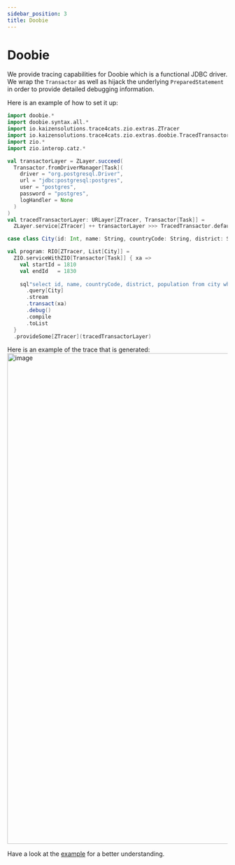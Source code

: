 ```yaml
---
sidebar_position: 3
title: Doobie
---
```


# Doobie
We provide tracing capabilities for Doobie which is a functional JDBC driver. We wrap the `Transactor` as well as hijack 
the underlying `PreparedStatement` in order to provide detailed debugging information. 

Here is an example of how to set it up:

```scala mdoc:compile-only
import doobie.*
import doobie.syntax.all.*
import io.kaizensolutions.trace4cats.zio.extras.ZTracer
import io.kaizensolutions.trace4cats.zio.extras.doobie.TracedTransactor
import zio.*
import zio.interop.catz.*

val transactorLayer = ZLayer.succeed(
  Transactor.fromDriverManager[Task](
    driver = "org.postgresql.Driver",
    url = "jdbc:postgresql:postgres",
    user = "postgres",
    password = "postgres",
    logHandler = None
  )
)
val tracedTransactorLayer: URLayer[ZTracer, Transactor[Task]] =
  ZLayer.service[ZTracer] ++ transactorLayer >>> TracedTransactor.default

case class City(id: Int, name: String, countryCode: String, district: String, population: Int)

val program: RIO[ZTracer, List[City]] = 
  ZIO.serviceWithZIO[Transactor[Task]] { xa =>
    val startId = 1810
    val endId   = 1830
    
    sql"select id, name, countryCode, district, population from city where id > $startId and id < $endId"
      .query[City]
      .stream
      .transact(xa)
      .debug()
      .compile
      .toList
  }
  .provideSome[ZTracer](tracedTransactorLayer)
```

Here is an example of the trace that is generated:
<img width="1119" alt="image" src="https://github.com/kaizen-solutions/trace4cats-zio-extras/assets/14280155/71e1aa67-461b-4e76-bc6b-ea9eacc74e98"></img>

Have a look at the [example](https://github.com/kaizen-solutions/trace4cats-zio-extras/blob/main/doobie-examples/src/main/scala/doobie/PostgresExampleApp.scala) for a better understanding.
